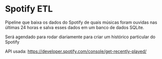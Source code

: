 # Spotify ETL

Pipeline que baixa os dados do Spotify de quais músicas foram ouvidas nas últimas 24 horas e salva esses dados em um banco de dados SQLite.

Será agendado para rodar diariamente para criar um histórico particular do Spotify

API usada: https://developer.spotify.com/console/get-recently-played/
